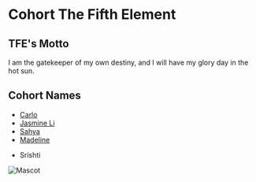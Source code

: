 # Cohort The Fifth Element

## TFE's Motto
I am the gatekeeper of my own destiny, and I will have my glory day in the hot sun.

## Cohort Names
* [Carlo](https://github.com/GTBitsOfGood/bootcamp/tree/fall-2020/TFE-Carlo)
* [Jasmine Li](https://github.com/GTBitsOfGood/bootcamp/tree/fall-2020/TFE-Jasmine)
* [Sahya](https://github.com/GTBitsOfGood/bootcamp/tree/fall-2020/TFE-sahya)
* [Madeline](https://github.com/GTBitsOfGood/bootcamp/tree/fall-2020/TFE-madeline)
- Srishti

![Mascot](https://img.favpng.com/9/8/19/vector-building-hand-png-favpng-8H0tr25ZsxvQfTV8GvccWXAEY.jpg)